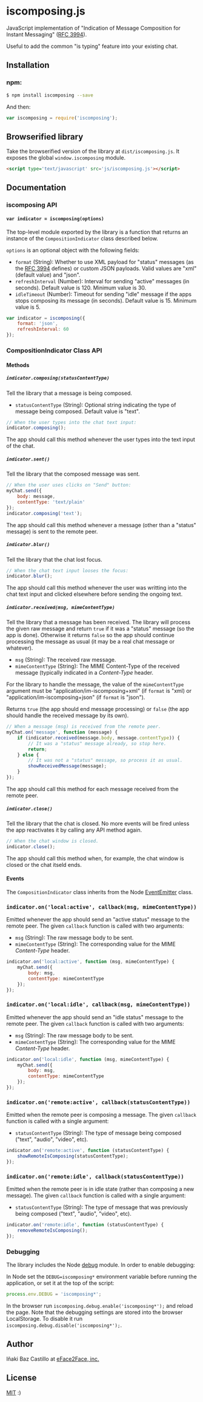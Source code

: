 # iscomposing.js

JavaScript implementation of "Indication of Message Composition for Instant Messaging" ([RFC 3994](https://tools.ietf.org/html/rfc3994)).

Useful to add the common "is typing" feature into your existing chat.


## Installation

### **npm**:

```bash
$ npm install iscomposing --save
```

And then:

```javascript
var iscomposing = require('iscomposing');
```


## Browserified library

Take the browserified version of the library at `dist/iscomposing.js`. It exposes the global `window.iscomposing` module.

```html
<script type='text/javascript' src='js/iscomposing.js'></script>
```


## Documentation


### iscomposing API


#### `var indicator = iscomposing(options)`

The top-level module exported by the library is a function that returns an instance of the `CompositionIndicator` class described below.

`options` is an optional object with the following fields:

* `format` (String): Whether to use XML payload for "status" messages (as the [RFC 3994](http://tools.ietf.org/html/rfc3994) defines) or custom JSON payloads. Valid values are "xml" (default value) and "json".
* `refreshInterval` (Number): Interval for sending "active" messages (in seconds). Default value is 120. Minimum value is 30.
* `idleTimeout` (Number): Timeout for sending "idle" message if the apps stops composing its message (in seconds). Default value is 15. Minimum value is 5.

```javascript
var indicator = iscomposing({
    format: 'json',
    refreshInterval: 60
});
```


### CompositionIndicator Class API


#### Methods

##### `indicator.composing(statusContentType)`

Tell the library that a message is being composed.

 * `statusContentType` (String): Optional string indicating the type of message being composed. Default value is "text".

```javascript
// When the user types into the chat text input:
indicator.composing();
```

The app should call this method whenever the user types into the text input of the chat.


##### `indicator.sent()`

Tell the library that the composed message was sent.

```javascript
// When the user uses clicks on "Send" button:
myChat.send({
    body: message,
    contentType: 'text/plain'
});
indicator.composing('text');
```

The app should call this method whenever a message (other than a "status" message) is sent to the remote peer.


##### `indicator.blur()`

Tell the library that the chat lost focus.

```javascript
// When the chat text input looses the focus:
indicator.blur();
```

The app should call this method whenever the user was writting into the chat text input and clicked elsewhere before sending the ongoing text.


##### `indicator.received(msg, mimeContentType)`

Tell the library that a message has been received. The library will process the given raw message and return `true` if it was a "status" message (so the app is done). Otherwise it returns `false` so the app should continue processing the message as usual (it may be a real chat message or whatever).

 * `msg` (String): The received raw message.
 * `mimeContentType` (String): The MIME Content-Type of the received message (typically indicated in a *Content-Type* header.

For the library to handle the message, the value of the `mimeContentType` argument must be "application/im-iscomposing+xml" (if `format` is "xml) or "application/im-iscomposing+json" (if `format` is "json").

Returns `true` (the app should end message processing) or `false` (the app should handle the received message by its own).

```javascript
// When a message (msg) is received from the remote peer.
myChat.on('message', function (message) {
    if (indicator.received(message.body, message.contentType)) {
        // It was a "status" message already, so stop here.
        return;
    } else {
        // It was not a "status" message, so process it as usual.
        showReceivedMessage(message);
    }
});
```

The app should call this method for each message received from the remote peer.


##### `indicator.close()`

Tell the library that the chat is closed. No more events will be fired unless the app reactivates it by calling any API method again.

```javascript
// When the chat window is closed.
indicator.close();
```

The app should call this method when, for example, the chat window is closed or the chat itseld ends.


#### Events

The `CompositionIndicator` class inherits from the Node [EventEmitter](https://nodejs.org/api/events.html#events_class_events_eventemitter) class.


### `indicator.on('local:active', callback(msg, mimeContentType))`

Emitted whenever the app should send an "active status" message to the remote peer. The given `callback` function is called with two arguments:

* `msg` (String): The raw message body to be sent.
* `mimeContentType` (String): The corresponding value for the MIME *Content-Type* header.

```javascript
indicator.on('local:active', function (msg, mimeContentType) {
    myChat.send({
        body: msg,
        contentType: mimeContentType
    });
});
```


### `indicator.on('local:idle', callback(msg, mimeContentType))`

Emitted whenever the app should send an "idle status" message to the remote peer. The given `callback` function is called with two arguments:

* `msg` (String): The raw message body to be sent.
* `mimeContentType` (String): The corresponding value for the MIME *Content-Type* header.

```javascript
indicator.on('local:idle', function (msg, mimeContentType) {
    myChat.send({
        body: msg,
        contentType: mimeContentType
    });
});
```


### `indicator.on('remote:active', callback(statusContentType))`

Emitted when the remote peer is composing a message. The given `callback` function is called with a single argument:

* `statusContentType` (String): The type of message being composed ("text", "audio", "video", etc).

```javascript
indicator.on('remote:active', function (statusContentType) {
    showRemoteIsComposing(statusContentType);
});
```


### `indicator.on('remote:idle', callback(statusContentType))`

Emitted when the remote peer is in idle state (rather than composing a new message). The given `callback` function is called with a single argument:

* `statusContentType` (String): The type of message that was previously being composed ("text", "audio", "video", etc).

```javascript
indicator.on('remote:idle', function (statusContentType) {
    removeRemoteIsComposing();
});
```


### Debugging

The library includes the Node [debug](https://github.com/visionmedia/debug) module. In order to enable debugging:

In Node set the `DEBUG=iscomposing*` environment variable before running the application, or set it at the top of the script:

```javascript
process.env.DEBUG = 'iscomposing*';
```

In the browser run `iscomposing.debug.enable('iscomposing*');` and reload the page. Note that the debugging settings are stored into the browser LocalStorage. To disable it run `iscomposing.debug.disable('iscomposing*');`.


## Author

Iñaki Baz Castillo at [eFace2Face, inc.](https://eface2face.com)


## License

[MIT](./LICENSE) :)
